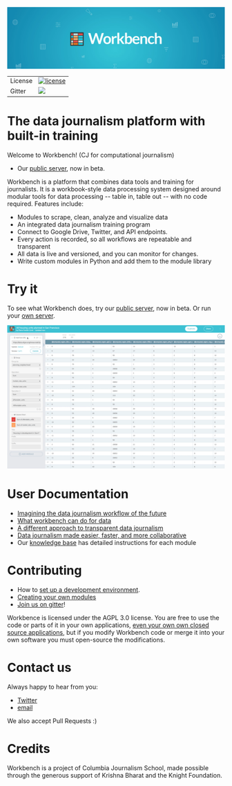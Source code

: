<div align="center" class='mb-3'>
  <img src="https://github.com/CJWorkbench/cjworkbench/blob/master/assets/images/banner.jpg"><br>
</div>

<table>
<tr>
  <td>License</td>
  <td>
    <a href="https://github.com/cjworkbench/cjworkbench/blob/master/LICENSE">
      <img src="https://img.shields.io/badge/license-AGPL-blue.svg" alt="license" />
    </a>
  </td>
</tr>
<tr>
  <td>Gitter</td>
    <td>
      <a href="https://gitter.im/workbenchdata/Lobby">
        <img src="https://badges.gitter.im/Join%20Chat.svg" />
      </a>
  </td>
</tr>
</table>


#  The data journalism platform with built-in training

Welcome to Workbench! (CJ for computational journalism)

- Our [public server](http://workbenchdata.com), now in beta.

Workbench is a platform that combines data tools and training for journalists. It is a workbook-style data processing system designed around modular tools for data processing -- table in, table out -- with no code required. Features include:

- Modules to scrape, clean, analyze and visualize data
- An integrated data journalism training program
- Connect to Google Drive, Twitter, and API endpoints.
- Every action is recorded, so all workflows are repeatable and transparent
- All data is live and versioned, and you can monitor for changes.
- Write custom modules in Python and add them to the module library

# Try it

To see what Workbench does, try our [public server](http://workbenchdata.org), now in beta. Or run your [own server](https://github.com/CJWorkbench/cjworkbench/wiki/Deployment).

<div align="center">
  <img src="https://github.com/CJWorkbench/cjworkbench/blob/master/assets/images/demoSignup.gif"><br>
</div>

# User Documentation

- [Imagining the data journalism workflow of the future](https://medium.com/@Workbench/seriously-no-more-spreadsheets-imagining-the-data-journalism-workflow-of-the-future-386336e12048)
- [What workbench can do for data](https://medium.com/@Workbench/what-workbench-can-do-for-data-c8534384c978)
- [A different approach to transparent data journalism](https://medium.com/@Workbench/a-different-approach-to-transparent-data-journalism-a019d23595f2)
- [Data journalism made easier, faster, and more collaborative](https://medium.com/@Workbench/data-journalism-made-easier-faster-and-more-collaborative-e33081bf0080)
- Our [knowledge base](http://help.workbenchdata.com/) has detailed instructions for each module

# Contributing

- How to [set up a development environment](https://github.com/CJWorkbench/cjworkbench/wiki/Setting-up-a-development-environment).
- [Creating your own modules](https://github.com/CJWorkbench/cjworkbench/wiki/Creating-A-Module)
- [Join us on gitter](https://gitter.im/workbenchdata/Lobby)!

Workbence is licensed under the AGPL 3.0 license. You are free to use the code or parts of it in your own applications, [even your own own closed source applications](https://softwareengineering.stackexchange.com/questions/107883/agpl-what-you-can-do-and-wh), but if you modify Workbench code or merge it into your own software you must open-source the modifications.

# Contact us
Always happy to hear from you:
 - [Twitter](https://twitter.com/workbenchdata)
 - [email](mailto:hello@workbenchdata.org)

 We also accept Pull Requests :)

# Credits
Workbench is a project of Columbia Journalism School, made possible through the generous support of Krishna Bharat and the Knight Foundation.
